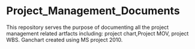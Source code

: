 # Project_Management_Documents
This repository serves the purpose of documenting all the project management related artfacts including: project chart,Project MOV, project WBS. Ganchart created using MS project 2010.
